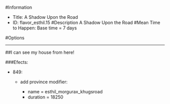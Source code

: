 #Information
 - Title: A Shadow Upon the Road
 - ID: flavor_esthil.15
#Description
A Shadow Upon the Road
#Mean Time to Happen:
Base time = 7 days

#Options

___
##I can see my house from here!

###Efects:<ul><li>849:</li><ul><li>add province modifier:</li><ul><li>name = esthil_morgurax_khugsroad</li><li>duration = 18250</li></ul></ul></ul>
